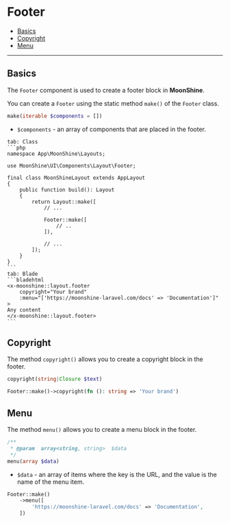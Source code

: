 # Footer

- [Basics](#basics)
- [Copyright](#copyright)
- [Menu](#menu)

---

<a name="basics"></a>
## Basics

The `Footer` component is used to create a footer block in **MoonShine**.

You can create a `Footer` using the static method `make()` of the `Footer` class.

```php
make(iterable $components = [])
```

- `$components` - an array of components that are placed in the footer.

~~~tabs
tab: Class
```php
namespace App\MoonShine\Layouts;

use MoonShine\UI\Components\Layout\Footer;

final class MoonShineLayout extends AppLayout
{
    public function build(): Layout
    {
        return Layout::make([
            // ...

            Footer::make([
                // ..
            ]),

            // ...
        ]);
    }
}
```
tab: Blade
```bladehtml
<x-moonshine::layout.footer
    copyright="Your brand"
    :menu="['https://moonshine-laravel.com/docs' => 'Documentation']"
>
Any content
</x-moonshine::layout.footer>
```
~~~

<a name="copyright"></a>
## Copyright

The method `copyright()` allows you to create a copyright block in the footer.

```php
copyright(string|Closure $text)
```

```php
Footer::make()->copyright(fn (): string => 'Your brand')
```

<a name="menu"></a>
## Menu

The method `menu()` allows you to create a menu block in the footer.

```php
/**
 * @param  array<string, string>  $data
 */
menu(array $data)
```

- `$data` - an array of items where the key is the URL, and the value is the name of the menu item.

```php
Footer::make()
    ->menu([
        'https://moonshine-laravel.com/docs' => 'Documentation',
    ])
```

